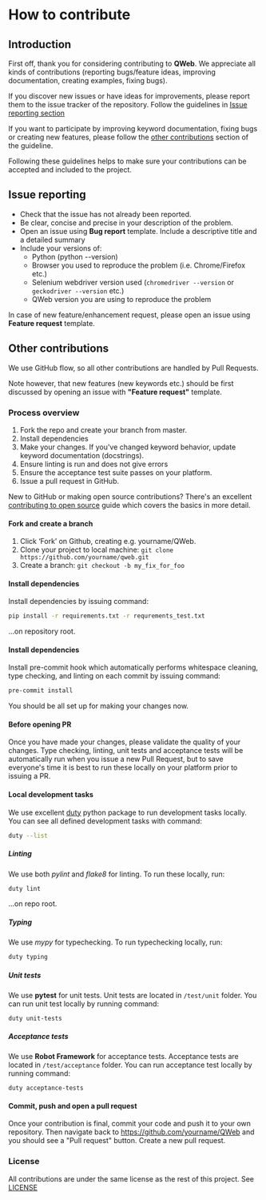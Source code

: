 # How to contribute

## Introduction

First off, thank you for considering contributing to **QWeb**. We appreciate all kinds of contributions (reporting bugs/feature ideas, improving documentation, creating examples, fixing bugs).

If you discover new issues or have ideas for improvements, please report them to the issue tracker of the repository. Follow the guidelines in [Issue reporting section](#Issue-reporting)

If you want to participate by improving keyword documentation, fixing bugs or creating new features, please follow the [other contributions](#other-contributions) section of the guideline.

Following these guidelines helps to make sure your contributions can be accepted and included to the project.

## Issue reporting

* Check that the issue has not already been reported.
* Be clear, concise and precise in your description of the problem.
* Open an issue using **Bug report** template. Include a descriptive title and a detailed summary
* Include your versions of:
    * Python (python --version)
    * Browser you used to reproduce the problem (i.e. Chrome/Firefox etc.)
    * Selenium webdriver version used (`chromedriver --version` or `geckodriver --version` etc.)
    * QWeb version you are using to reproduce the problem

In case of new feature/enhancement request, please open an issue using **Feature request** template.

## Other contributions

We use GitHub flow, so all other contributions are handled by Pull Requests.

Note however, that new features (new keywords etc.) should be first discussed by opening an issue with **"Feature request"** template.

### Process overview

1. Fork the repo and create your branch from master.
2. Install dependencies
3. Make your changes. If you've changed keyword behavior, update keyword documentation (docstrings).
4. Ensure linting is run and does not give errors
5. Ensure the acceptance test suite passes on your platform.
6. Issue a pull request in GitHub.

New to GitHub or making open source contributions? There's an excellent [contributing to open source](http://www.contribution-guide.org/) guide which covers the basics in more detail.

#### Fork and create a branch

1. Click ‘Fork’ on Github, creating e.g. yourname/QWeb.
2. Clone your project to local machine: `git clone https://github.com/yourname/qweb.git`
3. Create a branch: `git checkout -b my_fix_for_foo`



#### Install dependencies

Install dependencies by issuing command:

```bash
pip install -r requirements.txt -r requrements_test.txt
```

...on repository root.

#### Install dependencies

Install pre-commit hook which automatically performs whitespace cleaning, type checking, and linting on each commit by issuing command:

```bash
pre-commit install
```

You should be all set up for making your changes now.

#### Before opening PR

Once you have made your changes, please validate the quality of your changes. Type checking, linting, unit tests and acceptance tests will be automatically run when you issue a new Pull Request, but to save everyone's time it is best to run these locally on your platform prior to issuing a PR.

#### Local development tasks

We use excellent [duty](https://github.com/pawamoy/duty) python package to run development tasks locally. You can see all defined development tasks with command:

```bash
duty --list
```

##### Linting
We use both *pylint* and *flake8* for linting. To run these locally, run:

```bash
duty lint
```

...on repo root.

##### Typing
We use *mypy* for typechecking. To run typechecking locally, run:

```bash
duty typing
```

##### Unit tests

We use **pytest** for unit tests. Unit tests are located in `/test/unit` folder. You can run unit test locally by running command:

```duty unit-tests```


##### Acceptance tests

We use **Robot Framework** for acceptance tests. Acceptance tests are located in `/test/acceptance` folder. You can run acceptance test locally by running command:

```duty acceptance-tests```

#### Commit, push and open a pull request

Once your contribution is final, commit your code and push it to your own repository. Then navigate back to https://github.com/yourname/QWeb and you should see a "Pull request" button. Create a new pull request.


### License

All contributions are under the same license as the rest of this project. See [LICENSE](./LICENSE)
